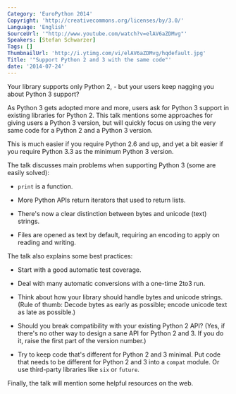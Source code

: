 ```yaml
---
Category: 'EuroPython 2014'
Copyright: 'http://creativecommons.org/licenses/by/3.0/'
Language: 'English'
SourceUrl: '"http://www.youtube.com/watch?v=elAV6aZDMvg"'
Speakers: [Stefan Schwarzer]
Tags: []
ThumbnailUrl: 'http://i.ytimg.com/vi/elAV6aZDMvg/hqdefault.jpg'
Title: '"Support Python 2 and 3 with the same code"'
date: '2014-07-24'
---
```

Your library supports only Python 2, - but your users keep nagging you about Python 3 support?

As Python 3 gets adopted more and more, users ask for Python 3 support in existing libraries for Python 2. This talk mentions some approaches for giving users a Python 3 version, but will quickly focus on using the very same code for a Python 2 and a Python 3 version.

This is much easier if you require Python 2.6 and up, and yet a bit easier if you require Python 3.3 as the minimum Python 3 version.

The talk discusses main problems when supporting Python 3 (some are easily solved):

* `print` is a function.

* More Python APIs return iterators that used to return lists.

* There's now a clear distinction between bytes and unicode (text) strings.

* Files are opened as text by default, requiring an encoding to apply on reading and writing.


The talk also explains some best practices:

* Start with a good automatic test coverage.

* Deal with many automatic conversions with a one-time 2to3 run.

* Think about how your library should handle bytes and unicode strings. (Rule of thumb: Decode bytes as early as possible; encode unicode text as late as possible.)

* Should you break compatibility with your existing Python 2 API? (Yes, if there's no other way to design a sane API for Python 2 and 3. If you do it, raise the first part of the version number.)

* Try to keep code that's different for Python 2 and 3 minimal. Put code that needs to be different for Python 2 and 3 into a `compat` module. Or use third-party libraries like `six` or `future`.


Finally, the talk will mention some helpful resources on the web.